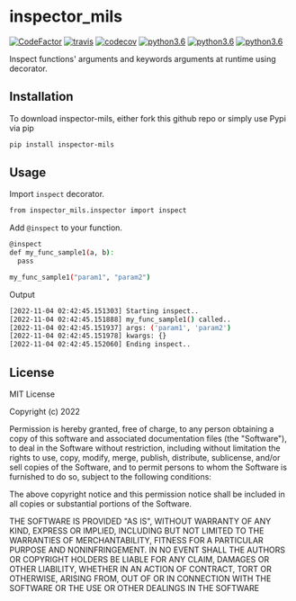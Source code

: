 # inspector_mils

[![CodeFactor](https://www.codefactor.io/repository/github/jmilagroso/inspector_mils/badge)](https://www.codefactor.io/repository/github/jmilagroso/inspector_mils)
[![travis](https://travis-ci.com/jmilagroso/pii_crypt.svg?branch=master)](https://travis-ci.com/jmilagroso/pii_crypt.svg?branch=master)
[![codecov](https://codecov.io/gh/jmilagroso/inspector_mils/branch/master/graph/badge.svg?token=HMC508346L)](https://codecov.io/gh/jmilagroso/inspector_mils)
[![python3.6](https://img.shields.io/badge/python-3.6-blue.svg)](https://www.python.org/downloads/release/python-360/)
[![python3.6](https://img.shields.io/badge/python-3.7-blue.svg)](https://www.python.org/downloads/release/python-370/)
[![python3.6](https://img.shields.io/badge/python-3.8-blue.svg)](https://www.python.org/downloads/release/python-380/)

Inspect functions' arguments and keywords arguments at runtime using decorator.

## Installation
To download inspector-mils, either fork this github repo or simply use Pypi via pip
```sh
pip install inspector-mils
```

## Usage
Import `inspect` decorator.
```sh
from inspector_mils.inspector import inspect
```

Add `@inspect` to your function.
```sh
@inspect
def my_func_sample1(a, b):
  pass

my_func_sample1("param1", "param2")
```
Output
```sh
[2022-11-04 02:42:45.151303] Starting inspect..
[2022-11-04 02:42:45.151888] my_func_sample1() called..
[2022-11-04 02:42:45.151937] args: ('param1', 'param2')
[2022-11-04 02:42:45.151978] kwargs: {}
[2022-11-04 02:42:45.152060] Ending inspect..
```

## License
MIT License

Copyright (c) 2022

Permission is hereby granted, free of charge, to any person obtaining a copy of this software and associated documentation files (the "Software"), to deal in the Software without restriction, including without limitation the rights to use, copy, modify, merge, publish, distribute, sublicense, and/or sell copies of the Software, and to permit persons to whom the Software is furnished to do so, subject to the following conditions:

The above copyright notice and this permission notice shall be included in all copies or substantial portions of the Software.

THE SOFTWARE IS PROVIDED "AS IS", WITHOUT WARRANTY OF ANY KIND, EXPRESS OR IMPLIED, INCLUDING BUT NOT LIMITED TO THE WARRANTIES OF MERCHANTABILITY, FITNESS FOR A PARTICULAR PURPOSE AND NONINFRINGEMENT. IN NO EVENT SHALL THE AUTHORS OR COPYRIGHT HOLDERS BE LIABLE FOR ANY CLAIM, DAMAGES OR OTHER LIABILITY, WHETHER IN AN ACTION OF CONTRACT, TORT OR OTHERWISE, ARISING FROM, OUT OF OR IN CONNECTION WITH THE SOFTWARE OR THE USE OR OTHER DEALINGS IN THE SOFTWARE
